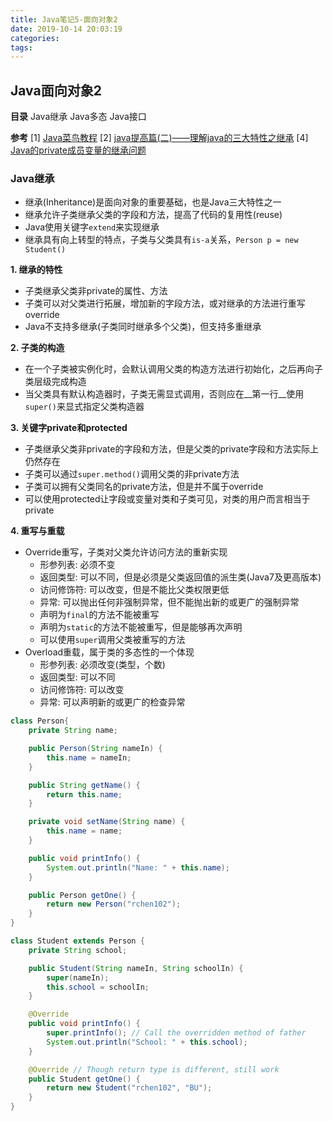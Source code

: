 ```yaml
---
title: Java笔记5-面向对象2
date: 2019-10-14 20:03:19
categories:
tags:
---
```

## Java面向对象2
__目录__
Java继承
Java多态
Java接口

__参考__
[1] [Java菜鸟教程](https://www.runoob.com/java/java-tutorial.html) 
[2] [java提高篇(二)——理解java的三大特性之继承](https://www.cnblogs.com/chenssy/p/3354884.html)
[4] [Java的private成员变量的继承问题](https://www.cnblogs.com/yulianggo/p/10417229.html)

### Java继承
- 继承(Inheritance)是面向对象的重要基础，也是Java三大特性之一
- 继承允许子类继承父类的字段和方法，提高了代码的复用性(reuse)
- Java使用关键字`extend`来实现继承
- 继承具有向上转型的特点，子类与父类具有`is-a`关系，`Person p = new Student()`

__1. 继承的特性__
- 子类继承父类非private的属性、方法
- 子类可以对父类进行拓展，增加新的字段方法，或对继承的方法进行重写override
- Java不支持多继承(子类同时继承多个父类)，但支持多重继承

<!-- more -->

__2. 子类的构造__
- 在一个子类被实例化时，会默认调用父类的构造方法进行初始化，之后再向子类层级完成构造
- 当父类具有默认构造器时，子类无需显式调用，否则应在__第一行__使用`super()`来显式指定父类构造器

__3. 关键字private和protected__
- 子类继承父类非private的字段和方法，但是父类的private字段和方法实际上仍然存在
- 子类可以通过`super.method()`调用父类的非private方法
- 子类可以拥有父类同名的private方法，但是并不属于override
- 可以使用protected让字段或变量对类和子类可见，对类的用户而言相当于private

__4. 重写与重载__
- Override重写，子类对父类允许访问方法的重新实现
    + 形参列表: 必须不变
    + 返回类型: 可以不同，但是必须是父类返回值的派生类(Java7及更高版本)
    + 访问修饰符: 可以改变，但是不能比父类权限更低
    + 异常: 可以抛出任何非强制异常，但不能抛出新的或更广的强制异常
    + 声明为`final`的方法不能被重写
    + 声明为`static`的方法不能被重写，但是能够再次声明
    + 可以使用`super`调用父类被重写的方法
- Overload重载，属于类的多态性的一个体现
    + 形参列表: 必须改变(类型，个数)
    + 返回类型: 可以不同
    + 访问修饰符: 可以改变
    + 异常: 可以声明新的或更广的检查异常

```java
class Person{
    private String name;

    public Person(String nameIn) {
        this.name = nameIn;
    }

    public String getName() {
        return this.name;
    }

    private void setName(String name) {
        this.name = name;
    }

    public void printInfo() {
        System.out.println("Name: " + this.name);
    }

    public Person getOne() {
        return new Person("rchen102");
    }
}

class Student extends Person {
    private String school;

    public Student(String nameIn, String schoolIn) {
        super(nameIn);
        this.school = schoolIn;
    }

    @Override
    public void printInfo() {
        super.printInfo(); // Call the overridden method of father
        System.out.println("School: " + this.school);
    }

    @Override // Though return type is different, still work
    public Student getOne() {
        return new Student("rchen102", "BU");
    }
}
```